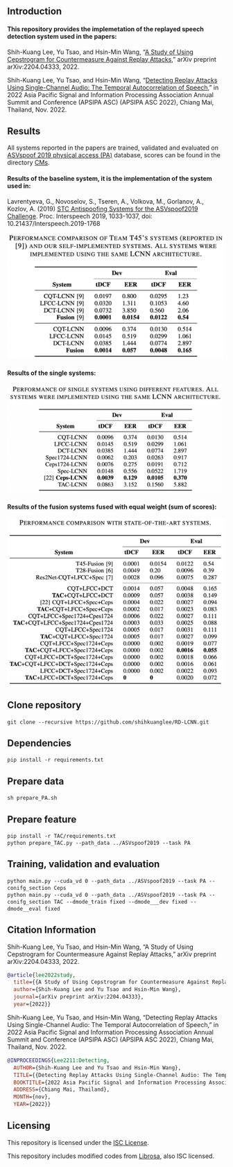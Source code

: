 ## Introduction

#### This repository provides the implemetation of the replayed speech detection system used in the papers:

Shih-Kuang Lee, Yu Tsao, and Hsin-Min Wang, “[A Study of Using Cepstrogram for Countermeasure Against Replay Attacks](https://arxiv.org/abs/2204.04333),” arXiv preprint arXiv:2204.04333, 2022.

Shih-Kuang Lee, Yu Tsao, and Hsin-Min Wang, “[Detecting Replay Attacks Using Single-Channel Audio: The Temporal Autocorrelation of Speech](https://homepage.iis.sinica.edu.tw/papers/whm/25385-F.pdf),” in 2022 Asia Pacific Signal and Information Processing Association Annual Summit and Conference (APSIPA ASC) (APSIPA ASC 2022), Chiang Mai, Thailand, Nov. 2022.

## Results

All systems reported in the papers are trained, validated and evaluated on [ASVspoof 2019 physical access (PA)](https://www.asvspoof.org/index2019.html) database, scores can be found in the directory [CMs](./CMs).

#### Results of the baseline system, it is the implementation of the system used in:

Lavrentyeva, G., Novoselov, S., Tseren, A., Volkova, M., Gorlanov, A., Kozlov, A. (2019) [STC Antispoofing Systems for the ASVspoof2019 Challenge](https://www.isca-speech.org/archive/interspeech_2019/lavrentyeva19_interspeech.html). Proc. Interspeech 2019, 1033-1037, doi: 10.21437/Interspeech.2019-1768

<img src="./CMs/Results-Baseline.png" title="Baseline system" width="500">

#### Results of the single systems:

<img src="./CMs/Results-Single.png" title="Single systems" width="500">

#### Results of the fusion systems fused with equal weight (sum of scores):

<img src="./CMs/Results-Fusion.png" title="Fusion systems" width="500">

## Clone repository
```
git clone --recursive https://github.com/shihkuanglee/RD-LCNN.git
```

## Dependencies
```
pip install -r requirements.txt
```

## Prepare data
```
sh prepare_PA.sh
```

## Prepare feature
```
pip install -r TAC/requirements.txt
python prepare_TAC.py --path_data ../ASVspoof2019 --task PA
```

## Training, validation and evaluation
```
python main.py --cuda_vd 0 --path_data ../ASVspoof2019 --task PA --conifg_section Ceps
python main.py --cuda_vd 0 --path_data ../ASVspoof2019 --task PA --conifg_section TAC --dmode_train fixed --dmode___dev fixed --dmode__eval fixed
```

## Citation Information

Shih-Kuang Lee, Yu Tsao, and Hsin-Min Wang, “A Study of Using Cepstrogram for Countermeasure Against Replay Attacks,” arXiv preprint arXiv:2204.04333, 2022.
```bibtex
@article{lee2022study,
  title={{A Study of Using Cepstrogram for Countermeasure Against Replay Attacks}},
  author={Shih-Kuang Lee and Yu Tsao and Hsin-Min Wang},
  journal={arXiv preprint arXiv:2204.04333},
  year={2022}}
```

Shih-Kuang Lee, Yu Tsao, and Hsin-Min Wang, “Detecting Replay Attacks Using Single-Channel Audio: The Temporal Autocorrelation of Speech,” in 2022 Asia Pacific Signal and Information Processing Association Annual Summit and Conference (APSIPA ASC) (APSIPA ASC 2022), Chiang Mai, Thailand, Nov. 2022.
```bibtex
@INPROCEEDINGS{Lee2211:Detecting,
  AUTHOR={Shih-Kuang Lee and Yu Tsao and Hsin-Min Wang},
  TITLE={{Detecting Replay Attacks Using Single-Channel Audio: The Temporal Autocorrelation of Speech}},
  BOOKTITLE={2022 Asia Pacific Signal and Information Processing Association Annual Summit and Conference (APSIPA ASC) (APSIPA ASC 2022)},
  ADDRESS={Chiang Mai, Thailand},
  MONTH={nov},
  YEAR={2022}}
```

## Licensing

This repository is licensed under the [ISC License](https://github.com/shihkuanglee/RD-LCNN/blob/main/LICENSE.md).

This repository includes modified codes from [Librosa](https://github.com/librosa/librosa), also ISC licensed.
